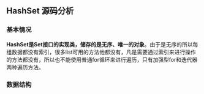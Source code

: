## HashSet 源码分析

### 基本情况

**HashSet是Set接口的实现类，储存的是无序、唯一的对象**。由于是无序的所以每组数据都没有索引，很多list可用的方法他都没有，凡是需要通过索引来进行操作的方法都没有，所以也不能使用普通for循环来进行遍历，只有加强型for和迭代器两种遍历方法。

### 数据结构

